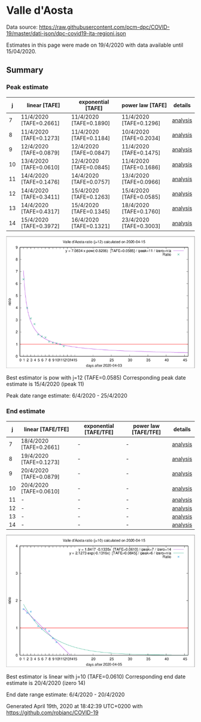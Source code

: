 # Valle d'Aosta


Data source: https://raw.githubusercontent.com/pcm-dpc/COVID-19/master/dati-json/dpc-covid19-ita-regioni.json

Estimates in this page were made on 19/4/2020 with data available until 15/04/2020.


## Summary 

### Peak estimate 
|j|linear [TAFE]|exponential [TAFE]|power law [TAFE]|details|
|---|----|-----------|---------|-------|
|7|11/4/2020 [TAFE=0.2661]|11/4/2020 [TAFE=0.1890]|11/4/2020 [TAFE=0.1296]|[analysis](COVID-19_valle_d'aosta_j7_2020-04-15.md)|
|8|11/4/2020 [TAFE=0.1273]|11/4/2020 [TAFE=0.1184]|10/4/2020 [TAFE=0.2034]|[analysis](COVID-19_valle_d'aosta_j8_2020-04-15.md)|
|9|12/4/2020 [TAFE=0.0879]|12/4/2020 [TAFE=0.0847]|11/4/2020 [TAFE=0.1475]|[analysis](COVID-19_valle_d'aosta_j9_2020-04-15.md)|
|10|13/4/2020 [TAFE=0.0610]|12/4/2020 [TAFE=0.0845]|11/4/2020 [TAFE=0.1686]|[analysis](COVID-19_valle_d'aosta_j10_2020-04-15.md)|
|11|14/4/2020 [TAFE=0.1476]|14/4/2020 [TAFE=0.0757]|13/4/2020 [TAFE=0.0966]|[analysis](COVID-19_valle_d'aosta_j11_2020-04-15.md)|
|12|14/4/2020 [TAFE=0.3411]|15/4/2020 [TAFE=0.1263]|15/4/2020 [TAFE=0.0585]|[analysis](COVID-19_valle_d'aosta_j12_2020-04-15.md)|
|13|14/4/2020 [TAFE=0.4317]|15/4/2020 [TAFE=0.1345]|18/4/2020 [TAFE=0.1760]|[analysis](COVID-19_valle_d'aosta_j13_2020-04-15.md)|
|14|15/4/2020 [TAFE=0.3972]|16/4/2020 [TAFE=0.1321]|23/4/2020 [TAFE=0.3003]|[analysis](COVID-19_valle_d'aosta_j14_2020-04-15.md)|

![best peak estimate](COVID-19_valle_d'aosta_j12_2020-04-15.png)

Best estimator is pow with j=12 (TAFE=0.0585)
Corresponding peak date estimate is 15/4/2020 (ipeak 11)


Peak date range estimate: 6/4/2020 - 25/4/2020

### End estimate 
|j|linear [TAFE/TFE]|exponential [TAFE/TFE]|power law [TAFE/TFE]|details|
|---|----|-----------|---------|-------|
|7|18/4/2020 [TAFE=0.2661]|-|-|[analysis](COVID-19_valle_d'aosta_j7_2020-04-15.md)|
|8|19/4/2020 [TAFE=0.1273]|-|-|[analysis](COVID-19_valle_d'aosta_j8_2020-04-15.md)|
|9|20/4/2020 [TAFE=0.0879]|-|-|[analysis](COVID-19_valle_d'aosta_j9_2020-04-15.md)|
|10|20/4/2020 [TAFE=0.0610]|-|-|[analysis](COVID-19_valle_d'aosta_j10_2020-04-15.md)|
|11|-|-|-|[analysis](COVID-19_valle_d'aosta_j11_2020-04-15.md)|
|12|-|-|-|[analysis](COVID-19_valle_d'aosta_j12_2020-04-15.md)|
|13|-|-|-|[analysis](COVID-19_valle_d'aosta_j13_2020-04-15.md)|
|14|-|-|-|[analysis](COVID-19_valle_d'aosta_j14_2020-04-15.md)|

![best zero estimate](COVID-19_valle_d'aosta_j10_2020-04-15.png)

Best estimator is linear with j=10 (TAFE=0.0610)
Corresponding end date estimate is 20/4/2020 (izero 14)


End date range estimate: 6/4/2020 - 20/4/2020

Generated April 19th, 2020 at 18:42:39 UTC+0200 with https://github.com/robianc/COVID-19
